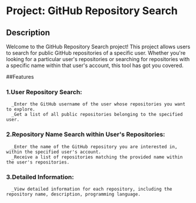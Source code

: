 # Project: GitHub Repository Search
## Description
Welcome to the GitHub Repository Search project! This project allows users to search for public GitHub repositories of a specific user. Whether you're looking for a particular user's repositories or searching for repositories with a specific name within that user's account, this tool has got you covered.

##Features
### 1.User Repository Search:

      _Enter the GitHub username of the user whose repositories you want to explore.
      _Get a list of all public repositories belonging to the specified user.
### 2.Repository Name Search within User's Repositories:
      
      _Enter the name of the GitHub repository you are interested in, within the specified user's account.
      _Receive a list of repositories matching the provided name within the user's repositories.
### 3.Detailed Information:

      _View detailed information for each repository, including the repository name, description, programming language.
